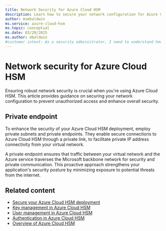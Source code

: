 ```yaml
---
title: Network Security for Azure Cloud HSM
description: Learn how to secure your network configuration for Azure Cloud HSM to prevent unauthorized access and enhance overall security.
author: msmbaldwin
ms.service: azure-cloud-hsm
ms.topic: conceptual
ms.date: 03/20/2025
ms.author: mbaldwin
#customer intent: As a security administrator, I need to understand how to secure my network configuration for Azure Cloud HSM so that I can prevent unauthorized access and enhance overall security.
---
```


# Network security for Azure Cloud HSM

Ensuring robust network security is crucial when you're using Azure Cloud HSM. This article provides guidance on securing your network configuration to prevent unauthorized access and enhance overall security.

## Private endpoint

To enhance the security of your Azure Cloud HSM deployment, employ private subnets and private endpoints. They enable secure connections to Azure Cloud HSM through a private link, to facilitate private IP address connectivity from your virtual network.

A private endpoint ensures that traffic between your virtual network and the Azure service traverses the Microsoft backbone network for security and private communication. This proactive approach strengthens your application's security posture by minimizing exposure to potential threats from the internet.

## Related content

- [Secure your Azure Cloud HSM deployment](secure-cloud-hsm.md)
- [Key management in Azure Cloud HSM](key-management.md)
- [User management in Azure Cloud HSM](user-management.md)
- [Authentication in Azure Cloud HSM](authentication.md)
- [Overview of Azure Cloud HSM](overview.md)
